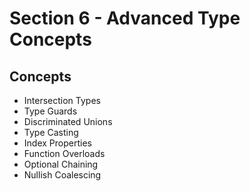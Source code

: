 # Section 6 - Advanced Type Concepts

## Concepts

* Intersection Types
* Type Guards
* Discriminated Unions
* Type Casting
* Index Properties
* Function Overloads
* Optional Chaining
* Nullish Coalescing